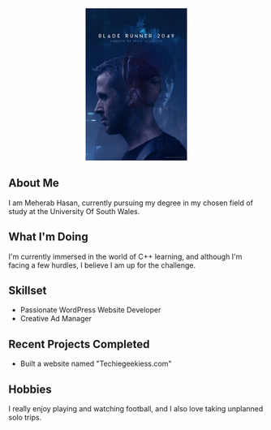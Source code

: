 <div align="center">
  <img src="RYVE Creative.jpg" alt="Profile Image" width="200"/>
</div>

## About Me
I am Meherab Hasan, currently pursuing my degree in my chosen field of study at the University Of South Wales.

## What I'm Doing
I'm currently immersed in the world of C++ learning, and although I'm facing a few hurdles, I believe I am up for the challenge.

## Skillset
- Passionate WordPress Website Developer
- Creative Ad Manager

## Recent Projects Completed
- Built a website named "Techiegeekiess.com"

## Hobbies
I really enjoy playing and watching football, and I also love taking unplanned solo trips.
